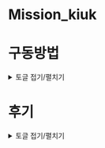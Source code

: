 # Mission_kiuk

# 구동방법
<details>
  <summary> 토글 접기/펼치기</summary>
  <div markdown="1">
    <hr>
    localhost:8080/board/home -> 기본 페이지
    <hr>
      <ul>
        <li>게시판</li>
        <p>
          게시판
          기본페이지에는 각 게시판들이 존재하며 게시판을 클릭하면 선택한 게시판으로 이동한다.
          전체글 보기를 누르면 모든 글을 볼 수 있다.
        </p>
        <li>게시글 작성</li>
        <p>
          게시글작성
          Home에서의 게시글 작성을 할때에는 게시판이 defalt로 선택되어 있지 않다.
          특정 게시판에서 게시글을 작성시에는 게시판이 현재 작성하는 게시판의 값으로 기본 설정 된다.
          게시글의 내용은 아래의 규칙을 지켜야 한다
          제목 -> 3글자 이상
          내용 -> 5글자 이상
          비밀번호 -> 3글자 이상
        </p>
        <li>해시태그</li>
        <p>
          해시태그
          게시글 작성 시 # 를 붙이면 해시태그가 자동으로 생성된다
          ex) #멋쟁이 #사자 #코드 #백엔드 #프론트엔드 #자바 #Java #Back_End
          #뒤에 인식가능한 글자는 알파벳과 언더바 (_) 와 한글 (ㄱㄱ , ㄴㄴ 와 같은 자음 혹은 모음만 있는 한글은 불가 )이다.
          해시태그를 클릭 시, 동일한 해시태그가 있는 글을 보여준다.
        </p>
        <li>게시글</li>
        <p>
          특정 게시판을 선택해서 들어가면 게시판에 맞는 게시글을 볼 수있다.
          게시글을 누르면 게시글을 내용을 볼 수 있다.
        </p>
        <li>수정,삭제</li>
        <p>
          수정,삭제는 게시글 작성 시 입력했던 패스워드를 입력시 진행할 수 있다.
        </p>
        <li>검색</li>
        <p>
          검색은 제목, 내용을 선택해서 검색할 수 있다.
          특정 게시판에서 검색시에는 그 게시판의 글들만 검색이 되고,
          전체글 보기에서 검색하면 모든 글을 검색할 수 있다.
        </p>
      </ul>
  </div>
</details>

# 후기
<details>
  <summary>토글 접기/펼치기</summary>
    <div markdowm="1">
      처음에는 Controoler, Entity, Repository, Service 가 어떤식으로 만들고 활용하는지 잘 몰랐는데,
      계속 하다보니 점점 더 익숙해지는 것 같다.  
      MVC패턴이 어떤식으로 흘러가는지 이해가 되는 것 같다.  
      Jpa도 마찬가지로 서버에서 데이터를 어떻게 가져오고 보내야 할지 프로젝트를 진행하면서 점점 더 깨달아 가는 것 같다.
    </div>
    <div markdowm="1">
      힘들었던 부분은 Entity에서 관계를 설정하는 것인데, One to Many, Many to One, Many to Many 등 관계를 어떻게 설정하고,
      어떻게 Mapping을 해줘야 하는지 너무 어려웠다.  
      서칭을 하며 관계를 설정하는것에 성공하였지만, 아직 이해도가 높지 않아서 이 부분에 관하여 더욱 더 학습을 해야할 것 같다.  
      또한 특정 Contolloer에서 Servie를 @Autowired 를 쓰지 않으면 NullPointerException이 나타나는데, 이것에 대한 원인을 잘 모르겠다.  
    </div>
    <div markdowm="1">
      아쉬웠던 부분은 아무래도 프론트쪽이다.  
      view 페이지를 먼저 작업을 해두었으면 편했을 것 같지만, 코드를 작성하며 그때 그때 페이지를 만들고 코드를 수정하다보니  
      나중에 view페이지를 꾸미려 해도 어디서부터 손을 대야할지 가늠이 잡히지 않았다.  
      추 후 다시 프로젝트를 진행한다면 View페이지를 어느정도 꾸며놓고 진행해야 백엔드 작업의 가독성도 좋아지고 
    </div>
</details>



